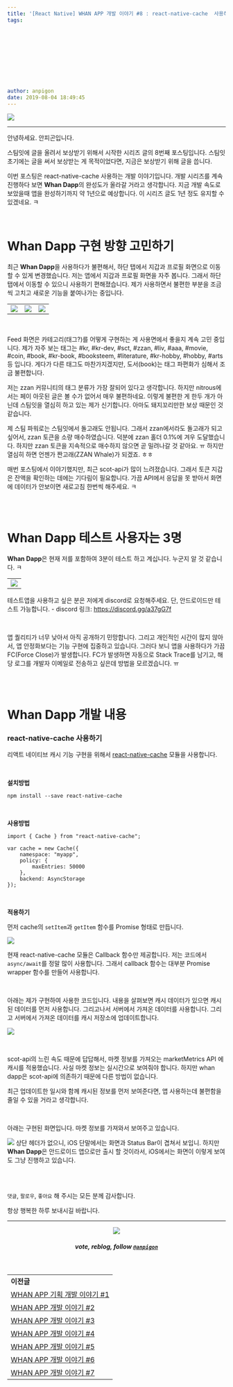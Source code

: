 ```yaml
---
title: '[React Native] WHAN APP 개발 이야기 #8 : react-native-cache  사용하기'
tags:
  
  
  
  
  
  
  
  
  
  
author: anpigon
date: 2019-08-04 18:49:45
---
```


![](https://files.steempeak.com/file/steempeak/anpigon/PA0Z9o93-whan_dapp_dev.png)
***

안녕하세요. 안피곤입니다.

스팀잇에 글을 올려서 보상받기 위해서 시작한 시리즈 글의 8번째 포스팅입니다.  스팀잇 초기에는 글을 써서 보상받는 게 목적이었다면, 지금은 보상받기 위해 글을 씁니다. 

이번 포스팅은 react-native-cache  사용하는 개발 이야기입니다. 개발 시리즈를 계속 진행하다 보면 **Whan Dapp**의 완성도가 올라갈 거라고 생각합니다. 지금 개발 속도로 보았을때 앱을 완성하기까지 약 1년으로 예상합니다. 이 시리즈 글도 1년 정도 유지할 수 있겠네요. ㅋ

<br>

# Whan Dapp 구현 방향 고민하기

최근 **Whan Dapp**을 사용하다가 불편해서, 하단 탭에서 지갑과 프로필 화면으로 이동할 수 있게 변경했습니다. 저는 앱에서 지갑과 프로필 화면을 자주 봅니다. 그래서 하단 탭에서 이동할 수 있으니 사용하기 편해졌습니다. 제가 사용하면서 불편한 부분을 조금씩 고치고 새로운 기능을 붙여나가는 중입니다. 

||||
|-|-|-|
|![](https://files.steempeak.com/file/steempeak/anpigon/YKLqhAHB-KakaoTalk_Photo_2019-08-04-17-05-37.jpeg)|![](https://files.steempeak.com/file/steempeak/anpigon/NvXIP7ku-KakaoTalk_Photo_2019-08-04-17-05-32.jpeg)|![](https://files.steempeak.com/file/steempeak/anpigon/yTwZpDoG-KakaoTalk_Photo_2019-08-04-17-05-42.jpeg)|

<br>

Feed 화면은 카테고리(태그?)를 어떻게 구현하는 게 사용면에서 좋을지 계속 고민 중입니다. 제가 자주 보는 태그는 #kr, #kr-dev, #sct, #zzan, #liv, #aaa, #movie, #coin, #book, #kr-book, #booksteem, #literature, #kr-hobby, #hobby, #arts 등 입니다. 게다가 다른 태그도 마찬가지겠지만, 도서(book)는 태그 파편화가 심해서 조금 불편합니다.

저는 zzan 커뮤니티의 태그 분류가 가장 잘되어 있다고 생각합니다. 하지만 nitrous에서는 페이 아웃된 글은 볼 수가 없어서 매우 불편하네요. 이렇게 불편한 게 한두 개가 아닌데 스팀잇을 열심히 하고 있는 제가 신기합니다. 아마도 돼지꼬리만한 보상 때문인 것 같습니다. 

제 스팀 파워로는 스팀잇에서 돌고래도 안됩니다. 그래서 zzan에서라도 돌고래가 되고 싶어서, zzan 토큰을 소량 매수하였습니다. 덕분에  zzan 홀더 0.1%에 겨우 도달했습니다. 하지만 zzan 토큰을 지속적으로 매수하지 않으면 곧 밀려나갈 것 같아요. ㅠ 하지만 열심히 하면 언젠가 짠고래(ZZAN Whale)가 되겠죠. ㅎㅎ

매번 포스팅에서 이야기했지만, 최근 scot-api가 많이 느려졌습니다. 그래서 토큰 지갑은 잔액을 확인하는 데에는 기다림이 필요합니다. 가끔 API에서 응답을 못 받아서 화면에 데이터가 안보이면 새로고침 한번씩 해주세요. ㅋ

<br>
<br>

# Whan Dapp 테스트 사용자는 3명

**Whan Dapp**은 현재 저를 포함하여 3분이 테스트 하고 계십니다. 누군지 알 것 같습니다. ㅋ

||
|-|
|![](https://files.steempeak.com/file/steempeak/anpigon/8oSaPeAL-E18489E185B3E1848FE185B3E18485E185B5E186ABE18489E185A3E186BA202019-08-0420E1848BE185A9E18492E185AE205.07.57.png)|

 테스트앱을 사용하고 싶은 분은 저에게 discord로 요청해주세요. 단, 안드로이드만 테스트 가능합니다.
\- discord 링크: https://discord.gg/a37gG7f

<br>

앱 퀄리티가 너무 낮아서 아직 공개하기 민망합니다. 그리고 개인적인 시간이 많지 않아서, 앱 안정화보다는 기능 구현에 집중하고 있습니다. 그러다 보니 앱을 사용하다가 가끔  FC(Force Close)가 발생합니다. FC가 발생하면 자동으로 Stack Trace를 남기고, 해당 로그를 개발자 이메일로 전송하고 싶은데 방법을 모르겠습니다. ㅠ

<br>
<br>

# Whan Dapp 개발 내용

### react-native-cache  사용하기

리액트 네이티브 캐시 기능 구현을 위해서 [react-native-cache](https://github.com/timfpark/react-native-cache) 모듈을 사용합니다.

<br>

**설치방법**
```
npm install --save react-native-cache
```

<br>

**사용방법**
```
import { Cache } from "react-native-cache";

var cache = new Cache({
    namespace: "myapp",
    policy: {
        maxEntries: 50000
    },
    backend: AsyncStorage
});
```

<br>

**적용하기**

먼저 cache의 `setItem`과 `getItem` 함수를 Promise 형태로 만듭니다.

![](https://files.steempeak.com/file/steempeak/anpigon/il6HDiaH-code1.png)

현재 react-native-cache 모듈은 Callback 함수만 제공합니다. 저는 코드에서`async/await`를 정말 많이 사용합니다. 그래서 callback 함수는 대부분 Promise wrapper 함수를 만들어 사용합니다.

<br>

아래는 제가 구현하여 사용한 코드입니다. 내용을 살펴보면 캐시 데이터가 있으면 캐시된 데이터를 먼저 사용합니다. 그리고나서 서버에서 가져온 데이터를 사용합니다. 그리고 서버에서 가져온 데이터를 캐시 저장소에 업데이트합니다.

![](https://files.steempeak.com/file/steempeak/anpigon/jV00fSYW-code2.png)

<br>

scot-api의 느린 속도 때문에 답답해서, 마켓 정보를 가져오는 marketMetrics API 에 캐시를 적용했습니다. 사실 마켓 정보는 실시간으로 보여줘야 합니다.  하지만 whan dapp은 scot-api에 의존하기 때문에 다른 방법이 없습니다. 

최근 업데이트한 일시와 함께 캐시된 정보를 먼저 보여준다면, 앱 사용하는데 불편함을 줄일 수 있을 거라고 생각합니다.

<br>

아래는 구현된 화면입니다. 마켓 정보를 가져와서 보여주고 있습니다. 

![](https://files.steempeak.com/file/steempeak/anpigon/TboXEPNx-2019-08-042017-46-34.2019-08-042017_47_31.gif)
상단 헤더가 없으니, iOS 단말에서는 화면과  Status Bar이 겹쳐서 보입니. 하지만 **Whan Dapp**은 안드로이드 앱으로만 출시 할 것이라서, iOS에서는 화면이 이렇게 보여도 그냥 진행하고 있습니다. 

<br>
<br>

 `댓글`, `팔로우`, `좋아요` 해 주시는 모든 분께 감사합니다.

항상 행복한 하루 보내시길 바랍니다.

***

<center><img src='https://steemitimages.com/400x0/https://cdn.steemitimages.com/DQmQmWhMN6zNrLmKJRKhvSScEgWZmpb8zCeE2Gray1krbv6/BC054B6E-6F73-46D0-88E4-C88EB8167037.jpeg'><h5>vote, reblog, follow <code><a href='https://steemit.com/@anpigon'>@anpigon</a></code></h5></center>

<br>

||
|-|
|**이전글**|
|[WHAN APP 기획 개발 이야기 #1](/sct/@anpigon/snax-whan-app)|
|[WHAN APP 개발 이야기 #2](/zzan/@anpigon/react-native-whan-app-2)|
|[WHAN APP 개발 이야기 #3](/test/@anpigon/20190709t020445612z)|
|[WHAN APP 개발 이야기 #4](/zzan/@anpigon/react-native-whan-app-4)|
|[WHAN APP 개발 이야기 #5](/zzan/@anpigon/react-native-whan-app-5)|
|[WHAN APP 개발 이야기 #6](/zzan/@anpigon/react-native-whan-app-6)|
|[WHAN APP 개발 이야기 #7](/zzan/@anpigon/20190721033641041z)|
